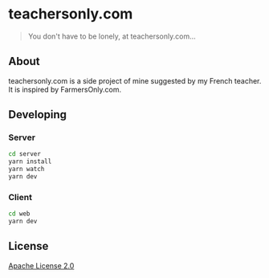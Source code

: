 # teachersonly.com

> You don't have to be lonely, at teachersonly.com...

## About

teachersonly.com is a side project of mine suggested by my French teacher. It is inspired by FarmersOnly.com.

## Developing

### Server

```bash
cd server
yarn install
yarn watch
yarn dev
```

### Client

```bash
cd web
yarn dev
```

## License

[Apache License 2.0](https://github.com/mathletedev/teachersonly.com/blob/main/LICENSE/)
